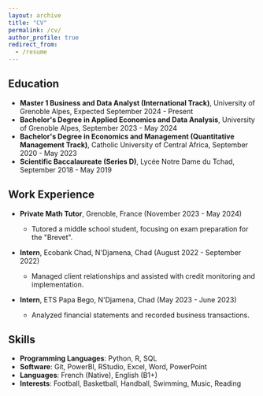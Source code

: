 ```yaml
---
layout: archive
title: "CV"
permalink: /cv/
author_profile: true
redirect_from:
  - /resume
---
```


## Education
- **Master 1 Business and Data Analyst (International Track)**, University of Grenoble Alpes, Expected September 2024 - Present
- **Bachelor's Degree in Applied Economics and Data Analysis**, University of Grenoble Alpes, September 2023 - May 2024
- **Bachelor's Degree in Economics and Management (Quantitative Management Track)**, Catholic University of Central Africa, September 2020 - May 2023
- **Scientific Baccalaureate (Series D)**, Lycée Notre Dame du Tchad, September 2018 - May 2019

## Work Experience
- **Private Math Tutor**, Grenoble, France (November 2023 - May 2024)
    - Tutored a middle school student, focusing on exam preparation for the "Brevet".
    
- **Intern**, Ecobank Chad, N'Djamena, Chad (August 2022 - September 2022)
    - Managed client relationships and assisted with credit monitoring and implementation.
    
- **Intern**, ETS Papa Bego, N'Djamena, Chad (May 2023 - June 2023)
    - Analyzed financial statements and recorded business transactions.

## Skills
- **Programming Languages**: Python, R, SQL
- **Software**: Git, PowerBI, RStudio, Excel, Word, PowerPoint
- **Languages**: French (Native), English (B1+)
- **Interests**: Football, Basketball, Handball, Swimming, Music, Reading



